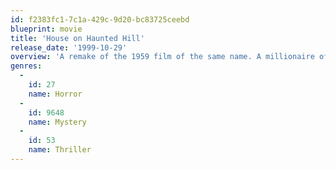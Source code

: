 ```yaml
---
id: f2383fc1-7c1a-429c-9d20-bc83725ceebd
blueprint: movie
title: 'House on Haunted Hill'
release_date: '1999-10-29'
overview: 'A remake of the 1959 film of the same name. A millionaire offers a group of diverse people $1,000,000 to spend the night in a haunted house with a horrifying past.'
genres:
  -
    id: 27
    name: Horror
  -
    id: 9648
    name: Mystery
  -
    id: 53
    name: Thriller
---
```

